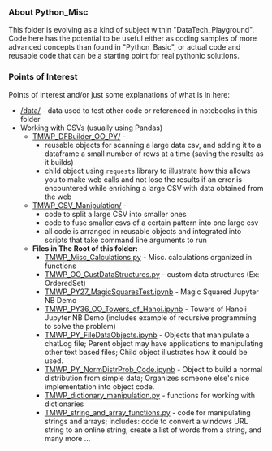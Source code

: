 ### About Python_Misc

This folder is evolving as a kind of subject within "DataTech_Playground".  Code here has the potential to be useful either as coding samples of more advanced concepts than found in "Python_Basic", or actual code and reusable code that can be a starting point for real pythonic solutions.

### Points of Interest
Points of interest and/or just some explanations of what is in here:

+ [/data/](./data/) - data used to test other code or referenced in notebooks in this folder
+ Working with CSVs (usually using Pandas)
  + [TMWP_DFBuilder_OO_PY/](./TMWP_DFBuilder_OO_PY/) - 
    + reusable objects for scanning a large data csv, and adding it to a dataframe a small number of rows at a time (saving the results as it builds)
    + child object using `requests` library to illustrate how this allows you to make web calls and not lose the results if an error is encountered while enriching a large CSV with data obtained from the web
  + [TMWP_CSV_Manipulation/](./TMWP_CSV_Manipulation/) - 
    + code to split a large CSV into smaller ones
    + code to fuse smaller csvs of a certain pattern into one large csv
    + all code is arranged in reusable objects and integrated into scripts that take command line arguments to run
  + __Files in The Root of this folder:__
    + [TMWP_Misc_Calculations.py](./TMWP_Misc_Calculations.py) - Misc. calculations organized in functions
    + [TMWP_OO_CustDataStructures.py](./TMWP_OO_CustDataStructures.py) - custom data structures (Ex: OrderedSet)
    + [TMWP_PY27_MagicSquaresTest.ipynb](./TMWP_PY27_MagicSquaresTest.ipynb) - Magic Squared Jupyter NB Demo
    + [TMWP_PY36_OO_Towers_of_Hanoi.ipynb](./TMWP_PY36_OO_Towers_of_Hanoi.ipynb) - Towers of Hanoii Jupyter NB Demo (includes example of recursive programming to solve the problem)
    + [TMWP_PY_FileDataObjects.ipynb](./TMWP_PY_FileDataObjects.ipynb) - Objects that manipulate a chatLog file; Parent object may have applications to manipulating other text based files; Child object illustrates how it could be used.
    + [TMWP_PY_NormDistrProb_Code.ipynb](./TMWP_PY_NormDistrProb_Code.ipynb) - Object to build a normal distribution from simple data; Organizes someone else's nice implementation into object code.
    + [TMWP_dictionary_manipulation.py](./TMWP_dictionary_manipulation.py) - functions for working with dictionaries
    + [TMWP_string_and_array_functions.py](./TMWP_string_and_array_functions.py) - code for manipulating strings and arrays; includes: code to convert a windows URL string to an online string, create a list of words from a string, and many more ...
